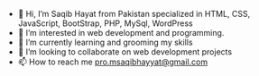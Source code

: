 - 👋 Hi, I’m Saqib Hayat from Pakistan specialized in HTML, CSS, JavaScript, BootStrap, PHP, MySql, WordPress
- 👀 I’m interested in web development and programming.
- 🌱 I’m currently learning and grooming my skills
- 💞️ I’m looking to collaborate on web development projects
- 📫 How to reach me pro.msaqibhayyat@gmail.com

<!---
pro-saqib/pro-saqib is a ✨ special ✨ repository because its `README.md` (this file) appears on your GitHub profile.
You can click the Preview link to take a look at your changes.
--->
